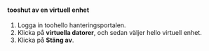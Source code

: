 #### <a name="tooshut-down-a-virtual-device"></a>tooshut av en virtuell enhet
1. Logga in toohello hanteringsportalen.
2. Klicka på **virtuella datorer**, och sedan väljer hello virtuell enhet.
3. Klicka på **Stäng av**.

